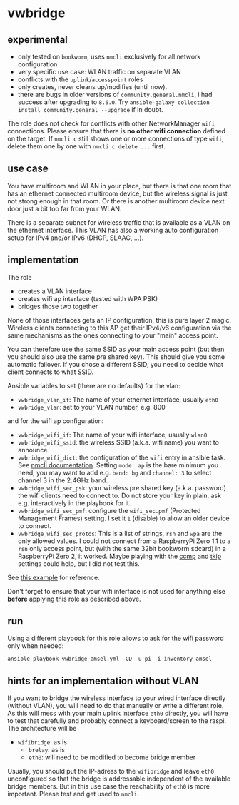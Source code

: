 # vwbridge

## experimental

* only tested on `bookworm`, uses `nmcli` exclusively for all network configuration
* very specific use case: WLAN traffic on separate VLAN
* conflicts with the `uplink`/`accesspoint` roles
* only creates, never cleans up/modifies (until now).
* there are bugs in older versions of `community.general.nmcli`, i had success after
upgrading to `8.6.0`. Try `ansible-galaxy collection install community.general --upgrade` if in doubt.

The role does not check for conflicts with other NetworkManager
`wifi` connections. Please
ensure that there is **no other wifi connection** defined on the target.
If `nmcli c` still shows one or more connections of type `wifi`, delete
them one by one with `nmcli c delete ...` first.

## use case

You have multiroom and WLAN in your place, but there is that one room that
has an ethernet connected multiroom device, but the wireless signal is just
not strong enough in that room. Or there is another multiroom device
next door just a bit too far from your WLAN.

There is a separate subnet for wireless traffic that is available
as a VLAN on the ethernet interface. This VLAN has also a working
auto configuration setup for IPv4 and/or IPv6 (DHCP, SLAAC, ...).

## implementation

The role

* creates a VLAN interface
* creates wifi ap interface (tested with WPA PSK)
* bridges those two together

None of those interfaces gets an IP configuration, this is pure layer 2
magic. Wireless clients connecting to this AP get their IPv4/v6 configuration
via the same mechanisms as the ones connecting to your "main" access point.

You can therefore use the same SSID as your main access point (but then you should
also use the same pre shared key). This should give you some automatic failover.
If you chose a different SSID, you need to decide what client connects to what
SSID.

Ansible variables to set (there are no defaults) for the vlan:

* `vwbridge_vlan_if`: The name of your ethernet interface, usually `eth0`
* `vwbridge_vlan`: set to your VLAN number, e.g. 800

and for the wifi ap configuration:

* `vwbridge_wifi_if`: The name of your wifi interface, usually `wlan0`
* `vwbridge_wifi_ssid`: the wireless SSID (a.k.a. wifi name) you want to announce
* `vwbridge_wifi_dict`: the configuration of the `wifi` entry in ansible task.
   See [nmcli documentation](https://docs.ansible.com/ansible/latest/collections/community/general/nmcli_module.html). Setting `mode: ap` is the bare minimum you need, you may want to add e.g. `band: bg` and `channel: 3` to select channel 3 in the 2.4GHz band.
* `vwbridge_wifi_sec_psk`: your wireless pre shared key (a.k.a. password) the wifi clients need to connect to. Do not store your key in plain, ask e.g. interactively in the playbook for it.
* `vwbridge_wifi_sec_pmf`: configure the `wifi_sec.pmf` (Protected Management Frames) setting. I set it `1` (disable) to allow an older device to connect.
* `vwbridge_wifi_sec_protos`: This is a list of strings, `rsn` and `wpa` are the only allowed values. I could not connect from a RaspberryPi Zero 1.1 to a `rsn` only access point, but (with the same 32bit bookworm sdcard) in a RaspberryPi Zero 2, it worked. Maybe playing with the [ccmp](https://askubuntu.com/questions/1345284/how-to-disable-wpa1-security-and-keep-only-wpa2-aes-wifi-hotspot-on-ubuntu-18-04) and [tkip](https://variwiki.com/index.php?title=Wifi_NetworkManager#Configuring_WiFi_Access_Point) settings could help, but I did not test this.

See [this example](/group_vars/amsel_wifi_bridges/main.yml) for reference.

Don't forget to ensure that your wifi interface is not used for anything else **before** applying this role
as described above.

## run

Using a different playbook for this role allows to ask for the wifi password
only when needed:

~~~
ansible-playbook vwbridge_amsel.yml -CD -u pi -i inventory_amsel
~~~

## hints for an implementation without VLAN

If you want to bridge the wireless interface to your wired
interface directly (without VLAN), you will need to do that
manually or write a different role. As this will mess with
your main uplink interface `eth0` directly, you will have
to test that carefully and probably connect a keyboard/screen
to the raspi. The architecture will be

* `wifibridge`: as is
   * `brelay`: as is
   * `eth0`: will need to be modified to become bridge member

Usually, you should put the IP-adress to the `wifibridge` and leave `eth0` unconfigured
so that the bridge is addressable independent of the available bridge members. But
in this use case the reachability of `eth0` is more important. Please test and
get used to `nmcli`.
